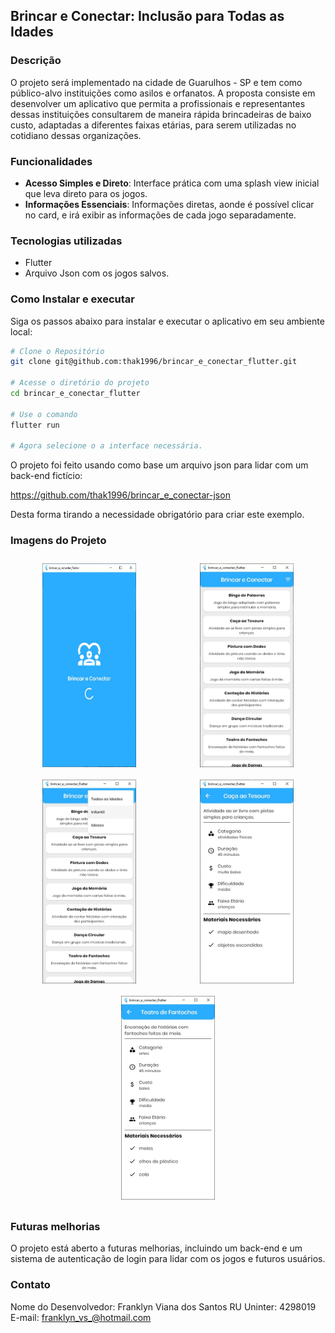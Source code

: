 ## Brincar e Conectar: Inclusão para Todas as Idades

### Descrição

O projeto será implementado na cidade de Guarulhos - SP e tem como público-alvo instituições como asilos e orfanatos. A proposta consiste em desenvolver um aplicativo que permita a profissionais e representantes dessas instituições consultarem de maneira rápida brincadeiras de baixo custo, adaptadas a diferentes faixas etárias, para serem utilizadas no cotidiano dessas organizações.

### Funcionalidades

- **Acesso Simples e Direto**: Interface prática com uma splash view inicial que leva direto para os jogos.
- **Informações Essenciais**: Informações diretas, aonde é possível clicar no card, e irá exibir as informações de cada jogo separadamente.

### Tecnologias utilizadas

- Flutter
- Arquivo Json com os jogos salvos.

### Como Instalar e executar

Siga os passos abaixo para instalar e executar o aplicativo em seu ambiente local:
```bash
# Clone o Repositório
git clone git@github.com:thak1996/brincar_e_conectar_flutter.git

# Acesse o diretório do projeto
cd brincar_e_conectar_flutter

# Use o comando
flutter run

# Agora selecione o a interface necessária.
```

O projeto foi feito usando como base um arquivo json para lidar com um back-end fictício:

<https://github.com/thak1996/brincar_e_conectar-json>

Desta forma tirando a necessidade obrigatório para criar este exemplo.

### Imagens do Projeto

<div style="display: flex; justify-content: space-around; flex-wrap: wrap;">
    <img src="/assets/readme/splash.jpeg" alt="Sort by Number" style="width: 150px; height: auto; margin: 10px;">
    <img src="/assets/readme/home_one.jpeg" alt="Not Found" style="width: 150px; height: auto; margin: 10px;">
    <img src="/assets/readme/home_two.jpeg" alt="Sort by Name" style="width: 150px; height: auto; margin: 10px;">
    <img src="/assets/readme/details_one.jpeg" alt="Home" style="width: 150px; height: auto; margin: 10px;">
    <img src="/assets/readme/details_two.jpeg" alt="Details" style="width: 150px; height: auto; margin: 10px;">
</div>

### Futuras melhorias

O projeto está aberto a futuras melhorias, incluindo um back-end e um sistema de autenticação de login para lidar com os jogos e futuros usuários.

### Contato

Nome do Desenvolvedor: Franklyn Viana dos Santos
RU Uninter: 4298019
E-mail: <franklyn_vs_@hotmail.com>
